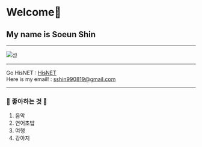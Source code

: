 # Welcome🤗
## My name is Soeun Shin

***

![성](https://cdn.pixabay.com/photo/2020/09/20/19/05/castle-5588005_1280.jpg)

***

Go HisNET : [HisNET](https://hisnet.handong.edu/for_student/main.php)   
Here is my email! : <sshin990819@gmail.com>

***

### 🤍 좋아하는 것 🤍
1. 음악
2. 연어초밥
3. 여행
4. 강아지